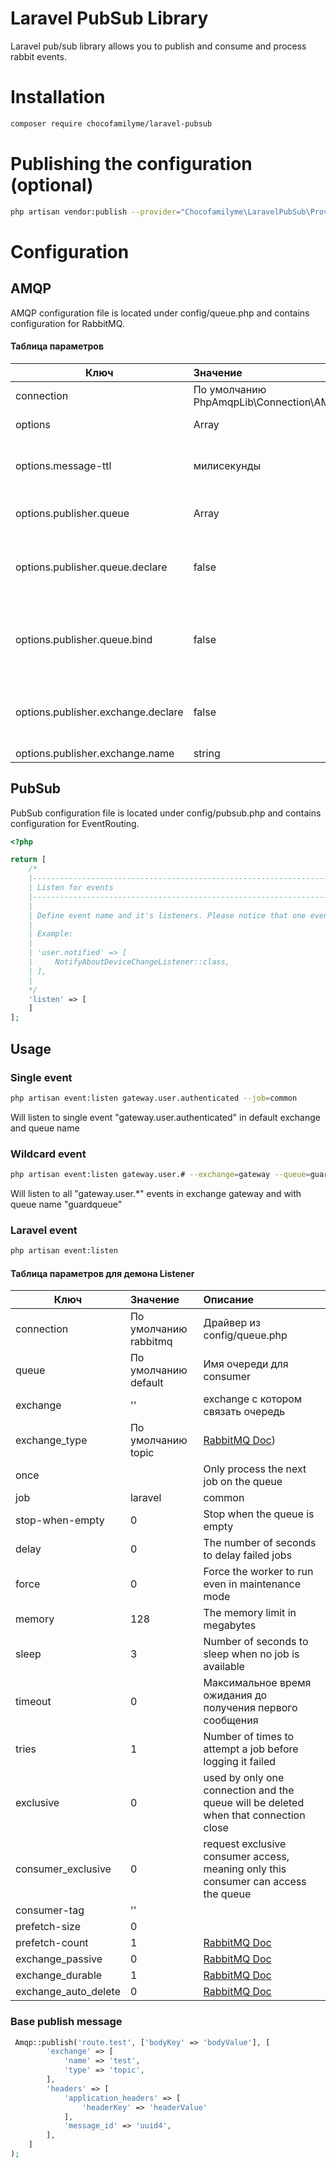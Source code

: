 # Laravel PubSub Library
Laravel pub/sub library allows you to publish and consume and process rabbit events.

# Installation
```bash
composer require chocofamilyme/laravel-pubsub
```

# Publishing the configuration (optional)
```bash
php artisan vendor:publish --provider="Chocofamilyme\LaravelPubSub\Providers\PubSubServiceProvider"
```

# Configuration
## AMQP
AMQP configuration file is located under config/queue.php and contains configuration for RabbitMQ.

#### Таблица параметров

| Ключ                              | Значение                  | Описание  |
| --------------------------------- |:------------------------- | :---------|
| connection                        | По умолчанию PhpAmqpLib\Connection\AMQPLazyConnection::class | [php-amqplib](https://github.com/php-amqplib/php-amqplib/tree/master/PhpAmqpLib/Connection) |
| options                           | Array                     | Смотри - [php-amqplib](https://github.com/php-amqplib/php-amqplib)  |
| options.message-ttl               | милисекунды               | Время жизни сообщений в очереди в милисекундах  |
| options.publisher.queue           | Array                     | Настройки для публикатора  |
| options.publisher.queue.declare   | false                     | Нужно ли создать очередь перед публикацией  |
| options.publisher.queue.bind      | false                     | Нужно ли связать очередь с exchange перед публикацией  |
| options.publisher.exchange.declare | false                    | Нужно ли создать exchange перед публикацией  |
| options.publisher.exchange.name   | string                    | Имя exchange |

## PubSub
PubSub configuration file is located under config/pubsub.php and contains configuration for EventRouting.
```php
<?php

return [
    /*
    |--------------------------------------------------------------------------
    | Listen for events
    |--------------------------------------------------------------------------
    |
    | Define event name and it's listeners. Please notice that one event name may have multiple listeners
    |
    | Example:
    |
    | 'user.notified' => [
    |     NotifyAboutDeviceChangeListener::class,
    | ],
    |
    */
    'listen' => [
    ]
];
```

## Usage
### Single event
```bash
php artisan event:listen gateway.user.authenticated --job=common
```
Will listen to single event "gateway.user.authenticated" in default exchange and queue name

### Wildcard event
```bash
php artisan event:listen gateway.user.# --exchange=gateway --queue=guardqueue --job=common
```
Will listen to all "gateway.user.*" events in exchange gateway and with queue name "guardqueue"

### Laravel event
```bash
php artisan event:listen
```


#### Таблица параметров для демона Listener

| Ключ                              | Значение                  | Описание  |
| --------------------------------- |:------------------------- | :---------|
| connection                        | По умолчанию rabbitmq     | Драйвер из config/queue.php |
| queue                             | По умолчанию default      |  Имя очереди для consumer  |
| exchange                          | ''                        |  exchange с котором связать очередь  |
| exchange_type                     | По умолчанию topic        |  [RabbitMQ Doc](https://www.rabbitmq.com/tutorials/amqp-concepts.html)) |
| once                              |                           |  Only process the next job on the queue |
| job                               | laravel|common            |  По умолчанию laravel. Какие сообщения обрабатывет consumer. laravel - созданные фреймворком laravel через Events |
| stop-when-empty                   | 0                         |  Stop when the queue is empty |
| delay                             | 0                         |  The number of seconds to delay failed jobs |
| force                             | 0                         |  Force the worker to run even in maintenance mode |
| memory                            | 128                       |  The memory limit in megabytes |
| sleep                             | 3                         |  Number of seconds to sleep when no job is available |
| timeout                           | 0                         |  Максимальное время ожидания до получения первого сообщения  |
| tries                             | 1                         |  Number of times to attempt a job before logging it failed  |
| exclusive                         | 0                         |   used by only one connection and the queue will be deleted when that connection close  |
| consumer_exclusive                | 0                         |   request exclusive consumer access, meaning only this consumer can access the queue  |
| consumer-tag                      | ''                        |    |
| prefetch-size                     | 0                         |    |
| prefetch-count                    | 1                         | [RabbitMQ Doc](https://www.rabbitmq.com/consumer-prefetch.html)  |
| exchange_passive                  | 0                         | [RabbitMQ Doc](https://www.rabbitmq.com/amqp-0-9-1-reference.html#exchange.declare.passive)  |
| exchange_durable                  | 1                         | [RabbitMQ Doc](https://www.rabbitmq.com/amqp-0-9-1-reference.html#exchange.declare.durable)  |
| exchange_auto_delete              | 0                         | [RabbitMQ Doc](https://www.rabbitmq.com/amqp-0-9-1-reference.html#exchange.declare.auto-delete)  |

### Base publish message

```php
 Amqp::publish('route.test', ['bodyKey' => 'bodyValue'], [
        'exchange' => [
            'name' => 'test',
            'type' => 'topic',
        ],
        'headers' => [
            'application_headers' => [
                'headerKey' => 'headerValue'
            ],
            'message_id' => 'uuid4',
        ],
    ]
);
```
